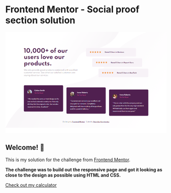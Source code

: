 # Frontend Mentor - Social proof section solution

![Preview of my solution](./images/screenshot.png)

## Welcome! 👋

This is my solution for the challenge from [Frontend Mentor](https://www.frontendmentor.io).

**The challenge was to build out the responsive page and got it looking as close to the design as possible using HTML and CSS.**

[Check out my calculator](https://stanislavcodes.github.io/social-proof-section/)
